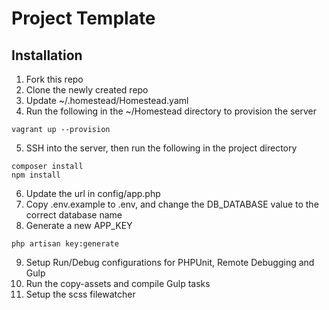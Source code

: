 # Project Template

Installation
------------
1. Fork this repo
2. Clone the newly created repo
3. Update ~/.homestead/Homestead.yaml
4. Run the following in the ~/Homestead directory to provision the server
```{r, engine='bash'}
vagrant up --provision
```
5. SSH into the server, then run the following in the project directory
```{r, engine='bash'}
composer install
npm install
```
6. Update the url in config/app.php
7. Copy .env.example to .env, and change the DB_DATABASE value to the correct database name
8. Generate a new APP_KEY
```{r, engine='bash'}
php artisan key:generate
```
9. Setup Run/Debug configurations for PHPUnit, Remote Debugging and Gulp
10. Run the copy-assets and compile Gulp tasks
11. Setup the scss filewatcher
